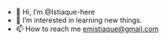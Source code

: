 - 👋 Hi, I’m @Istiaque-here
- 👀 I’m interested in learning new things.
- 📫 How to reach me emistiaque@gmail.com

<!---
Istiaque-here/Istiaque-here is a ✨ special ✨ repository because its `README.md` (this file) appears on your GitHub profile.
You can click the Preview link to take a look at your changes.
--->
